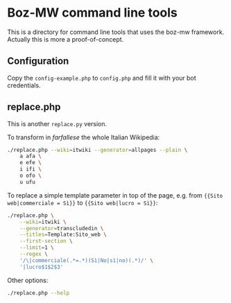 # Boz-MW command line tools

This is a directory for command line tools that uses the boz-mw framework. Actually this is more a proof-of-concept.

## Configuration 

Copy the `config-example.php` to `config.php` and fill it with your bot credentials.

## replace.php

This is another `replace.py` version.

To transform in *farfallese* the whole Italian Wikipedia:

```bash
./replace.php --wiki=itwiki --generator=allpages --plain \
    a afa \
    e efe \
    i ifi \
    o ofo \
    u ufu
```

To replace a simple template parameter in top of the page, e.g. from `{{Sito web|commerciale = Sì}}` to `{{Sito web|lucro = Sì}}`:

```bash
./replace.php \
	--wiki=itwiki \
    --generator=transcludedin \
    --titles=Template:Sito_web \
    --first-section \
    --limit=1 \
    --regex \
    '/\|commerciale(.*=.*)(Sì|No|sì|no)(.*)/' \
    '|lucro$1$2$3'
```

Other options:

```bash
./replace.php --help
```
